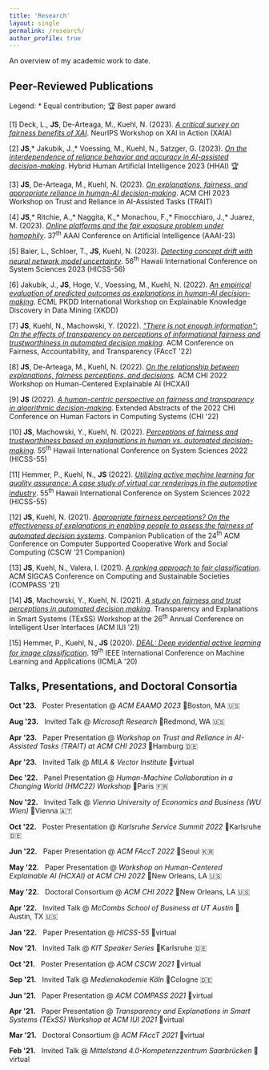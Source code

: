 ```yaml
---
title: 'Research'
layout: single
permalink: /research/
author_profile: true
---
```


An overview of my academic work to date.

## Peer-Reviewed Publications

Legend: \* Equal contribution; 🏆 Best paper award

\[1\] Deck, L., **JS**, De-Arteaga, M., Kuehl, N. (2023). [*A critical survey on fairness benefits of XAI*](https://arxiv.org/pdf/2310.13007.pdf). NeurIPS Workshop on XAI in Action (XAIA)

\[2\] **JS**,\* Jakubik, J.,\* Voessing, M., Kuehl, N., Satzger, G. (2023). [*On the interdependence of reliance behavior and accuracy in AI-assisted decision-making*](https://arxiv.org/pdf/2304.08804.pdf). Hybrid Human Artificial Intelligence 2023 (HHAI) 🏆

\[3\] **JS**, De-Arteaga, M., Kuehl, N. (2023). [*On explanations, fairness, and appropriate reliance in human-AI decision-making*](https://arxiv.org/pdf/2209.11812.pdf). ACM CHI 2023 Workshop on Trust and Reliance in AI-Assisted Tasks (TRAIT)

\[4\] **JS**,\* Ritchie, A.,\* Naggita, K.,\* Monachou, F.,\* Finocchiaro, J.,\* Juarez, M. (2023). [*Online platforms and the fair exposure problem under homophily*](https://arxiv.org/pdf/2202.09727.pdf). 37<sup>th</sup> AAAI Conference on Artificial Intelligence (AAAI-23)

\[5\] Baier, L., Schloer, T., **JS**, Kuehl, N. (2023). [*Detecting concept drift with neural network model uncertainty*](https://arxiv.org/pdf/2107.01873.pdf). 56<sup>th</sup> Hawaii International Conference on System Sciences 2023 (HICSS-56)

\[6\] Jakubik, J., **JS**, Hoge, V., Voessing, M., Kuehl, N. (2022). [*An empirical evaluation of predicted outcomes as explanations in human-AI decision-making*](https://arxiv.org/pdf/2208.04181.pdf). ECML PKDD International Workshop on Explainable Knowledge Discovery in Data Mining (XKDD)

\[7\] **JS**, Kuehl, N., Machowski, Y. (2022). [*"There is not enough information": On the effects of transparency on perceptions of informational fairness and trustworthiness in automated decision making*](https://arxiv.org/pdf/2205.05758.pdf). ACM Conference on Fairness, Accountability, and Transparency (FAccT '22)

\[8\] **JS**, De-Arteaga, M., Kuehl, N. (2022). [*On the relationship between explanations, fairness perceptions, and decisions*](https://arxiv.org/pdf/2204.13156.pdf). ACM CHI 2022 Workshop on Human-Centered Explainable AI (HCXAI)

\[9\] **JS** (2022). [*A human-centric perspective on fairness and transparency in algorithmic decision-making*](https://arxiv.org/pdf/2205.00033.pdf). Extended Abstracts of the 2022 CHI Conference on Human Factors in Computing Systems (CHI '22)

\[10\] **JS**, Machowski, Y., Kuehl, N. (2022). [*Perceptions of fairness and trustworthiness based on explanations in human vs. automated decision-making*](https://arxiv.org/pdf/2109.05792.pdf). 55<sup>th</sup> Hawaii International Conference on System Sciences 2022 (HICSS-55)

\[11\] Hemmer, P., Kuehl, N., **JS** (2022). [*Utilizing active machine learning for quality assurance: A case study of virtual car renderings in the automotive industry*](https://arxiv.org/pdf/2110.09023.pdf). 55<sup>th</sup> Hawaii International Conference on System Sciences 2022 (HICSS-55)

\[12\] **JS**, Kuehl, N. (2021). [*Appropriate fairness perceptions? On the effectiveness of explanations in enabling people to assess the fairness of automated decision systems*](https://arxiv.org/pdf/2108.06500.pdf). Companion Publication of the 24<sup>th</sup> ACM Conference on Computer Supported Cooperative Work and Social Computing (CSCW ’21 Companion)

\[13\] **JS**, Kuehl, N., Valera, I. (2021). [*A ranking approach to fair classification*](https://arxiv.org/pdf/2102.04565.pdf). ACM SIGCAS Conference on Computing and Sustainable Societies (COMPASS '21)

\[14\] **JS**, Machowski, Y., Kuehl, N. (2021). [*A study on fairness and trust perceptions in automated decision making*](https://arxiv.org/pdf/2103.04757.pdf). Transparency and Explanations in Smart Systems (TExSS) Workshop at the 26<sup>th</sup> Annual Conference on Intelligent User Interfaces (ACM IUI '21)

\[15\] Hemmer, P., Kuehl, N., **JS** (2020). [*DEAL: Deep evidential active learning for image classification*](https://arxiv.org/pdf/2007.11344.pdf). 19<sup>th</sup> IEEE International Conference on Machine Learning and Applications (ICMLA '20)

## Talks, Presentations, and Doctoral Consortia

**Oct '23.** &nbsp; Poster Presentation @ *ACM EAAMO 2023* 📍Boston, MA 🇺🇸

**Aug '23.** &nbsp; Invited Talk @ *Microsoft Research* 📍Redmond, WA 🇺🇸

**Apr '23.** &nbsp; Paper Presentation @ *Workshop on Trust and Reliance in AI-Assisted Tasks (TRAIT) at ACM CHI 2023* 📍Hamburg 🇩🇪

**Apr '23.** &nbsp; Invited Talk @ *MILA & Vector Institute* 📍virtual

**Dec '22.** &nbsp; Panel Presentation @ *Human-Machine Collaboration in a Changing World (HMC22) Workshop* 📍Paris 🇫🇷

**Nov '22.** &nbsp; Invited Talk @ *Vienna University of Economics and Business (WU Wien)* 📍Vienna 🇦🇹

**Oct '22.** &nbsp; Poster Presentation @ *Karlsruhe Service Summit 2022* 📍Karlsruhe 🇩🇪

**Jun '22.** &nbsp; Paper Presentation @ *ACM FAccT 2022* 📍Seoul 🇰🇷

**May '22.** &nbsp; Paper Presentation @ *Workshop on Human-Centered Explainable AI (HCXAI) at ACM CHI 2022* 📍New Orleans, LA 🇺🇸

**May '22.** &nbsp; Doctoral Consortium @ *ACM CHI 2022* 📍New Orleans, LA 🇺🇸

**Apr '22.** &nbsp; Invited Talk @ *McCombs School of Business at UT Austin* 📍Austin, TX 🇺🇸

**Jan '22.** &nbsp; Paper Presentation @ *HICSS-55* 📍virtual

**Nov '21.** &nbsp; Invited Talk @ *KIT Speaker Series* 📍Karlsruhe 🇩🇪

**Oct '21.** &nbsp; Poster Presentation @ *ACM CSCW 2021* 📍virtual

**Sep '21.** &nbsp; Invited Talk @ *Medienakademie Köln* 📍Cologne 🇩🇪

**Jun '21.** &nbsp; Paper Presentation @ *ACM COMPASS 2021* 📍virtual

**Apr '21.** &nbsp; Paper Presentation @ *Transparency and Explanations in Smart Systems (TExSS) Workshop at ACM IUI 2021* 📍virtual

**Mar '21.** &nbsp; Doctoral Consortium @ *ACM FAccT 2021* 📍virtual

**Feb '21.** &nbsp; Invited Talk @ *Mittelstand 4.0-Kompetenzzentrum Saarbrücken* 📍virtual



